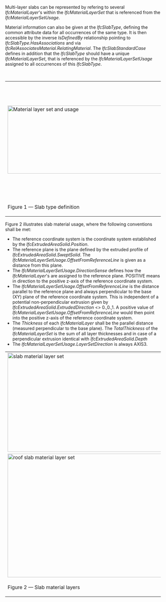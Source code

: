 Multi-layer slabs can be represented by refering to several _IfcMaterialLayer_'s within the _IfcMaterialLayerSet_ that is referenced from the _IfcMaterialLayerSetUsage_.&nbsp;

Material information can also be given at the _IfcSlabType_, defining the common attribute data for all occurrences of the same type. It is then accessible by the inverse _IsDefinedBy_ relationship pointing to _IfcSlabType.HasAssociations_ and via _IfcRelAssociatesMaterial.RelatingMaterial_. The _IfcSlabStandardCase_ defines in addition that the _IfcSlabType_ should have a unique _IfcMaterialLayerSet_, that is referenced by the&nbsp;_IfcMaterialLayerSetUsage_ assigned to all occurrences of this _IfcSlabType_.

&nbsp;

<table>

 <tr>
  <td><img src="../../../figures/IfcSlab_MaterialUsage-01.png" alt="Material layer set and usage" height="220" width="501"></td>
  
<td><blockquote class="example">EXAMPLE&nbsp; Figure 1 illustrates assignment of <em>IfcMaterialLayerSetUsage</em> and <em>IfcMaterialLayerSet</em> to the <em>IfcSlabStandardCase</em> as the slab occurrence and to the <em>IfcSlabType</em>. The same <em>IfcMaterialLayerSet</em> shall be shared by many occurrences of <em>IfcMaterialLayerSetUsage</em>. This relationship shall be consistent to the relationship between the <em>IfcSlabType</em> and the <em>IfcSlabStandardCase</em>.</blockquote></td>
 </tr>
 
<tr><td><p class="figure">Figure 1 &mdash; Slab type definition</p></td>
  <td>&nbsp;</td>
 </tr>

</table>

Figure 2 illustrates slab material usage, where the following conventions shall be met:

* The reference coordinate system is the coordinate system established by the _IfcExtrudedAreaSolid.Position_.
* The reference plane is the plane defined by the extruded profile of _IfcExtrudedAreaSolid.SweptSolid_. The _IfcMaterialLayerSetUsage.OffsetFromReferenceLine_ is given as a distance from this plane.
* The _IfcMaterialLayerSetUsage.DirectionSense_ defines how the _IfcMaterialLayer_'s are assigned to the reference plane. POSITIVE means in direction to the positive z-axis of the reference coordinate system.
* The _IfcMaterialLayerSetUsage.OffsetFromReferenceLine_ is the distance parallel to the reference plane and always perpendicular to the base (XY) plane of the reference coordinate system. This is independent of a potential non-perpendicular extrusion given by _IfcExtrudedAreaSolid.ExtrudedDirection_ &lt;&gt; 0.,0.,1. A positive value of _IfcMaterialLayerSetUsage.OffsetFromReferenceLine_ would then point into the positive z-axis of the reference coordinate system.
* The _Thickness_ of each _IfcMaterialLayer_ shall be the parallel distance (measured perpendicular to the base plane). The _TotalThickness_ of the _IfcMaterialLayerSet_ is the sum of all layer thicknesses and in case of a perpendicular extrusion identical with _IfcExtrudedAreaSolid.Depth_
* The _IfcMaterialLayerSetUsage.LayerSetDirection_ is always AXIS3.

<table summary="material use definition for standard slabs">

 <tr>
  <td align="left" valign="top" width="610">
<img src="../../../figures/IfcMaterialLayerSetUsage_Slab-01.png" alt="slab material layer set" width="601" height="321" border="0">
</td></tr>
<tr><td align="left" valign="top" width="610">
<img src="../../../figures/IfcMaterialLayerSetUsage_RoofSlab-01.png" alt="roof slab material layer set" width="600" height="400" border="0"></td></tr>
<tr><td><p class="figure">Figure 2 &mdash; Slab material layers</p></td></tr>
</table>